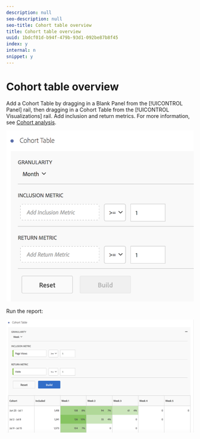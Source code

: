 ```yaml
---
description: null
seo-description: null
seo-title: Cohort table overview
title: Cohort table overview
uuid: 1bdcf01d-b94f-479b-93d1-092be87b8f45
index: y
internal: n
snippet: y
---
```


# Cohort table overview

Add a Cohort Table by dragging in a Blank Panel from the [!UICONTROL Panel] rail, then dragging in a Cohort Table from the [!UICONTROL Visualizations] rail. Add inclusion and return metrics. For more information, see [Cohort analysis](../../../analysis_workspace//cohort_table/cohort_analysis.md#concept_9D240A490265427DA694D18D14EACC0E).

![](assets/cohort-table.png)

Run the report:

![](assets/cohort-report.png)

